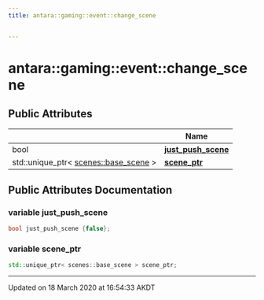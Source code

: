 ```yaml
---
title: antara::gaming::event::change_scene


---
```


# antara::gaming::event::change_scene

















## Public Attributes

|                | Name           |
| -------------- | -------------- |
| bool | **[just_push_scene](Classes/structantara_1_1gaming_1_1event_1_1change__scene.md#variable-just_push_scene)**  |
| std::unique_ptr< [scenes::base_scene](Classes/classantara_1_1gaming_1_1scenes_1_1base__scene.md) > | **[scene_ptr](Classes/structantara_1_1gaming_1_1event_1_1change__scene.md#variable-scene_ptr)**  |












## Public Attributes Documentation

### variable just_push_scene

```cpp
bool just_push_scene {false};
```




























### variable scene_ptr

```cpp
std::unique_ptr< scenes::base_scene > scene_ptr;
```
































-------------------------------

Updated on 18 March 2020 at 16:54:33 AKDT